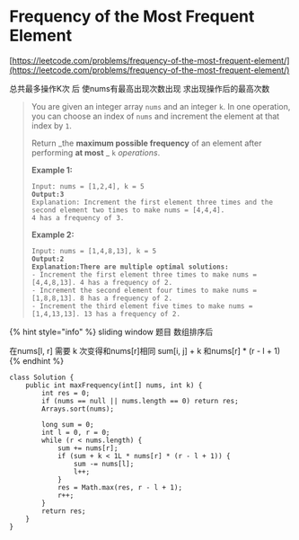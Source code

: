 # Frequency of the Most Frequent Element

[https://leetcode.com/problems/frequency-of-the-most-frequent-element/](https://leetcode.com/problems/frequency-of-the-most-frequent-element/)

总共最多操作K次 后 使nums有最高出现次数出现 求出现操作后的最高次数&#x20;

> You are given an integer array `nums` and an integer `k`. In one operation, you can choose an index of `nums` and increment the element at that index by `1`.
>
> Return _the **maximum possible frequency** of an element after performing **at most** _ `k` _operations_.
>
> &#x20;
>
> **Example 1:**
>
> <pre><code>Input: nums = [1,2,4], k = 5
> <strong>Output:3
> </strong>Explanation: Increment the first element three times and the second element two times to make nums = [4,4,4].
> 4 has a frequency of 3.</code></pre>
>
> **Example 2:**
>
> <pre><code>Input: nums = [1,4,8,13], k = 5
> <strong>Output:2
> </strong><strong>Explanation:There are multiple optimal solutions:
> </strong>- Increment the first element three times to make nums = [4,4,8,13]. 4 has a frequency of 2.
> - Increment the second element four times to make nums = [1,8,8,13]. 8 has a frequency of 2.
> - Increment the third element five times to make nums = [1,4,13,13]. 13 has a frequency of 2.</code></pre>

{% hint style="info" %}
sliding window 题目        数组排序后&#x20;

在nums\[l, r] 需要 k 次变得和nums\[r]相同  sum\[i, j] + k 和nums\[r] \* (r - l + 1)
{% endhint %}

```
class Solution {
    public int maxFrequency(int[] nums, int k) {
        int res = 0;
        if (nums == null || nums.length == 0) return res;
        Arrays.sort(nums);
        
        long sum = 0;
        int l = 0, r = 0;
        while (r < nums.length) {
            sum += nums[r];
            if (sum + k < 1L * nums[r] * (r - l + 1)) {
                sum -= nums[l];
                l++;
            }
            res = Math.max(res, r - l + 1);
            r++;
        }
        return res;
    }
}
```
